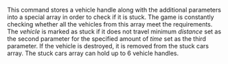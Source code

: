 This command stores a vehicle handle along with the additional parameters into a special array in order to check if it is stuck. The game is constantly checking whether all the vehicles from this array meet the requirements. The _vehicle_ is marked as stuck if it does not travel minimum _distance_ set as the second parameter for the specified amount of _time_ set as the third parameter. If the vehicle is destroyed, it is removed from the stuck cars array. The stuck cars array can hold up to 6 vehicle handles.
